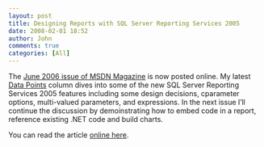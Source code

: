 ```yaml
---
layout: post
title: Designing Reports with SQL Server Reporting Services 2005
date: 2008-02-01 18:52
author: John
comments: true
categories: [All]
---
```

<p>The&nbsp;<a href="http://msdn.microsoft.com/msdnmag/issues/06/06/default.aspx">June 2006 issue of MSDN Magazine</a>&nbsp;is now posted online. My latest <a href="http://msdn.microsoft.com/msdnmag/issues/06/06/DataPoints/">Data Points</a> column dives into some of the new SQL Server Reporting Services 2005 features including some design decisions, cparameter options, multi-valued parameters, and expressions. In the next issue I&rsquo;ll continue the discussion by demoinstrating how to embed code in a report, reference existing .NET code and build charts.</p> <p>You can read the article <a href="http://msdn.microsoft.com/msdnmag/issues/06/06/DataPoints/">online here</a>. </p> <p><a href="http://msdn.microsoft.com/msdnmag/issues/06/06/"></a></p> <p><img alt="" src="http://msdn.microsoft.com/msdnmag/images/covers/June06coverlg.gif" border="0" />&nbsp;</p> <p>&nbsp;</p>

